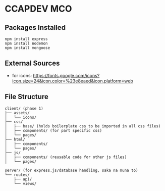 # CCAPDEV MCO

## Packages Installed
```
npm install express
npm install nodemon
npm install mongoose
```

## External Sources
- for icons: https://fonts.google.com/icons?icon.size=24&icon.color=%23e8eaed&icon.platform=web

## File Structure
```
client/ (phase 1)
├── assets/
│   └── icons/
├── css/
│   ├── base/ (holds boilerplate css to be imported in all css files)
│   ├── components/ (for part specific css)
│   └── pages/
├── html/
│   ├── components/
│   └── pages/
├── js/
│   ├── components/ (reusable code for other js files)
│   └── pages/

server/ (for express.js/database handling, saka na muna to)
└── routes/
    ├── api/
    └── views/

```